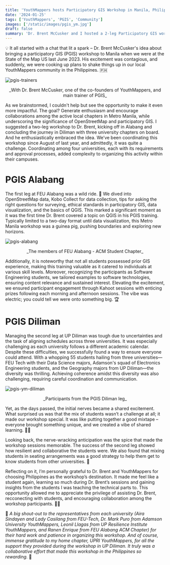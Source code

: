 ```yaml
---
title: 'YouthMappers hosts Participatory GIS Workshop in Manila, Philippines'
date: '2024-01-25'
tags: ['YouthMappers', 'PGIS', 'Community']
images: ['/static/images/pgis_ym.jpg']
draft: false
summary: 'Dr. Brent McCusker and I hosted a 2-leg Participatory GIS workshop for the local chapters in the Philippines based in Metro Manila -- FEU Alabang, FEU Tech, Adamson University, and UPRI YouthMappers.'
---
```


💡 It all started with a chat that lit a spark – Dr. Brent McCusker's idea about bringing a participatory GIS (PGIS) workshop to Manila when we were at the State of the Map US last June 2023. His excitement was contagious, and suddenly, we were cooking up plans to shake things up in our local YouthMappers community in the Philippines. 🇵🇭

![pgis-trainers](/static/images/ym_pgis_trainer.jpg)

<center>_With Dr. Brent McCusker, one of the co-founders of YouthMappers, and main trainer of PGIS_</center>

As we brainstormed, I couldn't help but see the opportunity to make it even more impactful. The goal? Generate enthusiasm and encourage collaborations among the active local chapters in Metro Manila, while underscoring the significance of OpenStreetMap and participatory GIS. I suggested a two-leg workshop to Dr. Brent, kicking off in Alabang and concluding the journey in Diliman with three university chapters on board. And he enthusiastically embraced the idea. We’ve been coordinating this workshop since August of last year, and admittedly, it was quite a challenge. Coordinating among four universities, each with its requirements and approval processes, added complexity to organizing this activity within their campuses.

<h1>PGIS Alabang</h1>

The first leg at FEU Alabang was a wild ride. 🎢 We dived into OpenStreetMap data, Kobo Collect for data collection, tips for asking the right questions for surveying, ethical standards in participatory GIS, data visualization, and the basics of QGIS. This marked a significant moment as it was the first time Dr. Brent covered a topic on QGIS in his PGIS training. Typically limited to a two-day format until data visualization, this Metro Manila workshop was a guinea pig, pushing boundaries and exploring new horizons.

![pgis-alabang](/static/images/pgis_alabang.jpg)

<center>_The members of FEU Alabang - ACM Student Chapter_</center>

Additionally, it is noteworthy that not all students possessed prior GIS experience, making this training valuable as it catered to individuals at various skill levels. Moreover, recognizing the participants as Software Engineering students, we tailored examples to software technologies, ensuring content relevance and sustained interest. Elevating the excitement, we ensured participant engagement through Kahoot sessions with enticing prizes following each morning and afternoon sessions. The vibe was electric; you could tell we were onto something big. 🏆

<h1>PGIS Diliman</h1>

Managing the second leg at UP Diliman was tough due to uncertainties and the task of aligning schedules across three universities. It was especially challenging as each university follows a different academic calendar. Despite these difficulties, we successfully found a way to ensure everyone could attend. With a whopping 55 students hailing from three universities—FEU Tech with their Data Science majors, Adamson's squad of Electronics Engineering students, and the Geography majors from UP Diliman—the diversity was thrilling. Achieving coherence amidst this diversity was also challenging, requiring careful coordination and communication.

![pgis-ym-diliman](/static/images/pgis_ym.jpg)

<center>_Participants from the PGIS Diliman leg_</center>

Yet, as the days passed, the initial nerves became a shared excitement. What surprised us was that the mix of students wasn’t a challenge at all; it made our workshop special. It was like putting together a good mixtape – everyone brought something unique, and we created a vibe of shared learning. 👐🏻

Looking back, the nerve-wracking anticipation was the spice that made the workshop sessions memorable. The success of the second leg showed how resilient and collaborative the students were. We also found that mixing students in seating arrangements was a good strategy to help them get to know students from other universities. 🤝

Reflecting on it, I’m personally grateful to Dr. Brent and YouthMappers for choosing Philippines as the workshop’s destination. It made me feel like a student again, learning so much during Dr. Brent’s sessions and gaining insights from the students I was teaching the technical parts to. This opportunity allowed me to appreciate the privilege of assisting Dr. Brent, recconecting with students, and encouraging collaboration among the workshop participants. 🙏🏽

🌻 _A big shout-out to the representatives from each university (Aira Sindayen and Lady Casilang from FEU-Tech, Dr. Mark Puro from Adamson University YouthMappers, Leonil Llagas from UP Resilience Institute YouthMappers, and Ranen Enrique from FEU Alabang ACM Chapter) for their hard work and patience in organizing this workshop. And of course, immense gratitude to my home chapter, UPRI YouthMappers, for all the support they provided during the workshop in UP Diliman. It truly was a collaborative effort that made this workshop in the Philippines so rewarding._ 🌻
